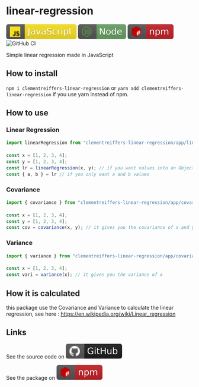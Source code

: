 # linear-regression 

[![javascript](icon/javascript.svg)](https://developer.mozilla.org/fr/docs/Web/JavaScript)
[![npm](icon/node.svg)](https://nodejs.dev/en/)
[![npm](icon/npm.svg)](https://www.npmjs.com/package/clementreiffers-linear-regression)
![GitHub CI](https://github.com/clementreiffers/linear-regression/actions/workflows/node.js.yml/badge.svg)

Simple linear regression made in JavaScript

## How to install 

`npm i clementreiffers-linear-regression` or `yarn add clementreiffers-linear-regression` if you
use yarn instead of npm.

## How to use 

### Linear Regression

```js
import linearRegression from "clementreiffers-linear-regression/app/linear-regression.js";

const x = [1, 2, 3, 4];
const y = [1, 2, 3, 4];
const lr = linearRegression(x, y); // if you want values into an Object
const { a, b } = lr // if you only want a and b values
```

### Covariance 

```js
import { covariance } from "clementreiffers-linear-regression/app/covariance.js";

const x = [1, 2, 3, 4];
const y = [1, 2, 3, 4];
const cov = covariance(x, y); // it gives you the covariance of x and y
```

### Variance 

```js
import { variance } from "clementreiffers-linear-regression/app/covariance.js";

const x = [1, 2, 3, 4];
const vari = variance(x); // it gives you the variance of x
```

## How it is calculated 

this package use the Covariance and Variance to calculate the linear regression,
see here : https://en.wikipedia.org/wiki/Linear_regression

## Links

See the source code on [![github](icon/github.svg)](https://github.com/clementreiffers/clementreiffers-linear-regression)

See the package on [![npm](icon/npm.svg)](https://www.npmjs.com/package/clementreiffers-linear-regression)
